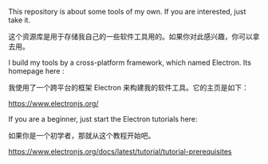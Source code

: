 This repository is about some tools of my own. If you are interested, just take it.

这个资源库是用于存储我自己的一些软件工具用的。如果你对此感兴趣，你可以拿去用。

I build my tools by a cross-platform framework, which named Electron. Its homepage here : 

我使用了一个跨平台的框架 Electron 来构建我的软件工具。它的主页是如下：

https://www.electronjs.org/

If you are a beginner, just start the Electron tutorials here:

如果你是一个初学者，那就从这个教程开始吧。

https://www.electronjs.org/docs/latest/tutorial/tutorial-prerequisites